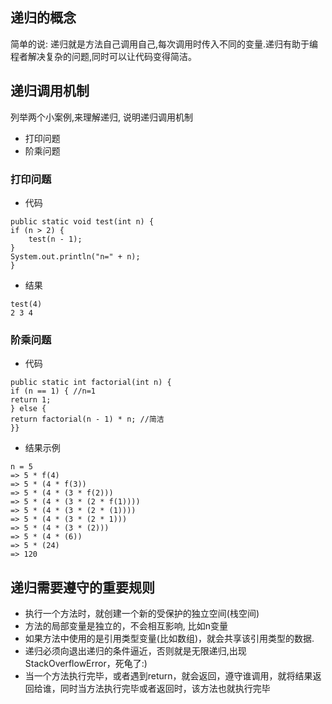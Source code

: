 ## 递归的概念
简单的说: 递归就是方法自己调用自己,每次调用时传入不同的变量.递归有助于编程者解决复杂的问题,同时可以让代码变得简洁。
## 递归调用机制
列举两个小案例,来理解递归, 说明递归调用机制
- 打印问题
- 阶乘问题
### 打印问题
- 代码
```
public static void test(int n) {
if (n > 2) {
	test(n - 1);
}
System.out.println("n=" + n);
}
```
- 结果
```
test(4)
2 3 4 
```
### 阶乘问题
- 代码
```
public static int factorial(int n) {
if (n == 1) { //n=1
return 1;
} else {
return factorial(n - 1) * n; //简洁
}}
```
- 结果示例
```
n = 5
=> 5 * f(4)
=> 5 * (4 * f(3))
=> 5 * (4 * (3 * f(2)))
=> 5 * (4 * (3 * (2 * f(1))))
=> 5 * (4 * (3 * (2 * (1))))
=> 5 * (4 * (3 * (2 * 1)))
=> 5 * (4 * (3 * (2)))
=> 5 * (4 * (6))
=> 5 * (24)
=> 120
```
## 递归需要遵守的重要规则
- 执行一个方法时，就创建一个新的受保护的独立空间(栈空间)
- 方法的局部变量是独立的，不会相互影响, 比如n变量
- 如果方法中使用的是引用类型变量(比如数组)，就会共享该引用类型的数据.
- 递归必须向退出递归的条件逼近，否则就是无限递归,出现StackOverflowError，死龟了:)
- 当一个方法执行完毕，或者遇到return，就会返回，遵守谁调用，就将结果返回给谁，同时当方法执行完毕或者返回时，该方法也就执行完毕
